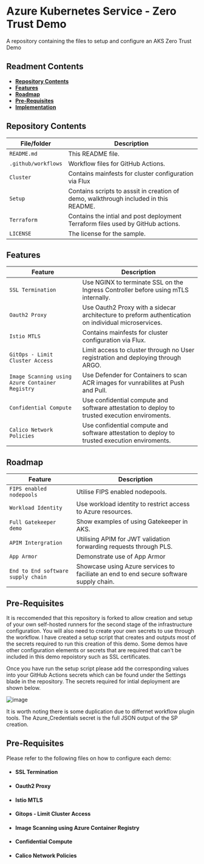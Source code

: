 # Azure Kubernetes Service - Zero Trust Demo
A repository containing the files to setup and configure an AKS Zero Trust Demo

## Readment Contents 
* [**Repository Contents**](##Repository-Contents)
* [**Features**](##Features)
* [**Roadmap**](##Roadmap)
* [**Pre-Requisites**](##Pre-Requisites)
* [**Implementation**](##Implementation)
   
## Repository Contents

| File/folder       | Description                                |
|-------------------|--------------------------------------------|
| `README.md`       | This README file. |
| `.github/workflows`    | Workflow files for GitHub Actions. |
| `Cluster`    | Contains mainfests for cluster configuration via Flux |
| `Setup`    | Contains scripts to asssit in creation of demo, walkthrough included in this README. |
| `Terraform` | Contains the intial and post deployment Terraform files used by GitHub actions. |
| `LICENSE`         | The license for the sample. |

## Features

| Feature       | Description                                |
|-------------------|--------------------------------------------|
| `SSL Termination`       | Use NGINX to terminate SSL on the Ingress Controller before using mTLS internally. |
| `Oauth2 Proxy`    | Use Oauth2 Proxy with a sidecar architecture to preform authentication on individual microservices. |
| `Istio MTLS`    | Contains mainfests for cluster configuration via Flux. |
| `GitOps - Limit Cluster Access`    | Limit access to cluster through no User registration and deploying through ARGO.   |
| `Image Scanning using Azure Container Registry` | Use Defender for Containers to scan ACR images for vunrabilites at Push and Pull. |
| `Confidential Compute`         | Use confidential compute and software attestation to deploy to trusted execution enviroments. |
| `Calico Network Policies`         | Use confidential compute and software attestation to deploy to trusted execution enviroments. |

## Roadmap

| Feature       | Description                                |
|-------------------|--------------------------------------------|
| `FIPS enabled nodepools`       | Utilise FIPS enabled nodepools. |
| `Workload Identity`       | Use workload identity to restrict access to Azure resources. |
| `Full Gatekeeper demo`       | Show examples of using Gatekeeper in AKS. |
| `APIM Intergration`    | Utilising APIM for JWT validation forwarding requests through PLS. |
| `App Armor`    | Demonstrate use of App Armor|
| `End to End software supply chain`    | Showcase using Azure services to faciliate an end to end secure software supply chain. |




## Pre-Requisites 

It is reccomended that this repository is forked to allow creation and setup of your own self-hosted runners for the second stage of the infrastructure configuration. 
You will also need to create your own secrets to use through the workflow. I have created a setup script that creates and outputs most of the secrets required to run this creation of this demo. Some demos have other configuration elements or secrets that are required that can't be included in this demo repoistory such as SSL certificates. 

Once you have run the setup script please add the corresponding values into your GitHub Actions secrets which can be found under the Settings blade in the repository. The secrets required for intial deployment are shown below.

![image](https://github.com/owainow/aks-zero-trust-demo/assets/48108258/0eec7f90-250a-4cc7-96e6-56a4427d2a48)

It is worth noting there is some duplication due to differnet workflow plugin tools. The Azure_Credentials secret is the full JSON output of the SP creation.

## Pre-Requisites 

Please refer to the following files on how to configure each demo: 

* #### **SSL Termination**
* #### **Oauth2 Proxy**
* #### **Istio MTLS**
* #### **Gitops - Limit Cluster Access**
* #### **Image Scanning using Azure Container Registry**
* #### **Confidential Compute**
* #### **Calico Network Policies**


